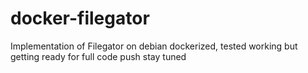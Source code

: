 # docker-filegator

Implementation of Filegator on debian dockerized, tested working but getting ready for full code push stay tuned
